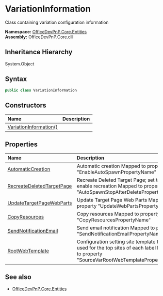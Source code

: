 # VariationInformation
Class containing variation configuration information  

**Namespace:** [OfficeDevPnP.Core.Entities](OfficeDevPnP.Core.Entities.md)  
**Assembly:** OfficeDevPnP.Core.dll  
## Inheritance Hierarchy
System.Object  
## Syntax
```C#
public class VariationInformation
```
## Constructors
|**Name**|**Description**|
|:-----|:-----|
| [VariationInformation()](OfficeDevPnP.Core.Entities.VariationInformation.ctor1.md) | 
## Properties
|**Name**|**Description**|
|:-----|:-----|
| [AutomaticCreation](OfficeDevPnP.Core.Entities.VariationInformation.AutomaticCreation.md) | Automatic creation Mapped to property "EnableAutoSpawnPropertyName"
| [RecreateDeletedTargetPage](OfficeDevPnP.Core.Entities.VariationInformation.RecreateDeletedTargetPage.md) | Recreate Deleted Target Page; set to false to enable recreation Mapped to property "AutoSpawnStopAfterDeletePropertyName"
| [UpdateTargetPageWebParts](OfficeDevPnP.Core.Entities.VariationInformation.UpdateTargetPageWebParts.md) | Update Target Page Web Parts Mapped to property "UpdateWebPartsPropertyName"
| [CopyResources](OfficeDevPnP.Core.Entities.VariationInformation.CopyResources.md) | Copy resources Mapped to property "CopyResourcesPropertyName"
| [SendNotificationEmail](OfficeDevPnP.Core.Entities.VariationInformation.SendNotificationEmail.md) | Send email notification Mapped to property "SendNotificationEmailPropertyName"
| [RootWebTemplate](OfficeDevPnP.Core.Entities.VariationInformation.RootWebTemplate.md) | Configuration setting site template to be used for the top sites of each label Mapped to property "SourceVarRootWebTemplatePropertyName"
## See also
- [OfficeDevPnP.Core.Entities](OfficeDevPnP.Core.Entities.md)
